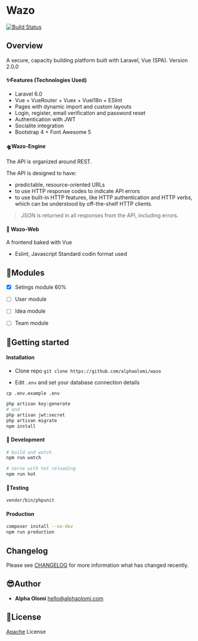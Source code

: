 # Wazo

<a href="https://travis-ci.org/cretueusebiu/laravel-vue-spa"><img src="https://travis-ci.org/cretueusebiu/laravel-vue-spa.svg?branch=master" alt="Build Status"></a>


<p align="center">
<!-- <img src="https://i.imgur.com/NHFTsGt.png"> -->
</p>



## Overview
A secure, capacity building platform built with Laravel, Vue (SPA). Version 2.0.0

#### ✨Features (Technologies Used)

- Laravel 6.0 
- Vue + VueRouter + Vuex + VueI18n + ESlint
- Pages with dynamic import and custom layouts
- Login, register, email verification and password reset
- Authentication with JWT
- Socialite integration
- Bootstrap 4 + Font Awesome 5


#### 🛸Wazo-Engine
The API is organized around REST.

The API is designed to have:
- predictable, resource-oriented URLs
- to use HTTP response codes to indicate API errors
- to use built-in HTTP features, like HTTP authentication and HTTP verbs, which can be understood by off-the-shelf HTTP clients.

> JSON is returned in all responses from the API, including errors.

#### 🚁 Wazo-Web

A frontend baked with Vue 

- Eslint, Javascript Standard codin format used

## 🧩Modules

- [x] Setings module 60%
- [ ] User module
- [ ] Idea module
- [ ] Team module


## 🚀Getting started

#### Installation


- Clone repo
```git clone https://github.com/alphaolomi/wazo```

- Edit `.env` and set your database connection details

```cp .env.example .env```

```bash
php artisan key:generate
# and 
php artisan jwt:secret
php artisan migrate
npm install
```

#### 🔧 Development

```bash
# build and watch
npm run watch

# serve with hot reloading
npm run hot
```


#### 🧪Testing

```bash
vendor/bin/phpunit
```

#### Production

```bash
composer install --no-dev
npm run production
```

## Changelog

Please see [CHANGELOG](CHANGELOG.md) for more information what has changed recently.


## 😎Author

- **Alpha Olomi** [hello@alphaolomi.com](hello@alphaolomi.com)

## 📃License

[Apache](http://apachelicense.com) License
